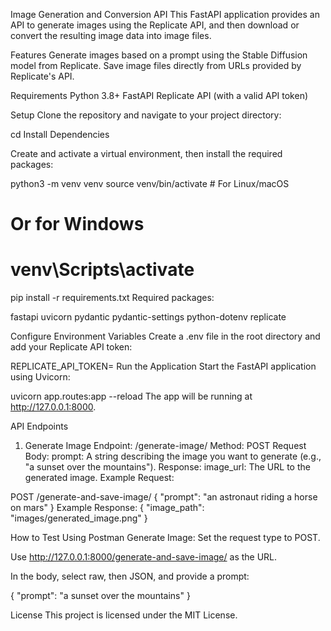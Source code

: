 Image Generation and Conversion API
This FastAPI application provides an API to generate images using the Replicate API, and then download or convert the resulting image data into image files.

Features
Generate images based on a prompt using the Stable Diffusion model from Replicate.
Save image files directly from URLs provided by Replicate's API.

Requirements
Python 3.8+
FastAPI
Replicate API (with a valid API token)

Setup
Clone the repository and navigate to your project directory:

cd <project-directory>
Install Dependencies

Create and activate a virtual environment, then install the required packages:

python3 -m venv venv
source venv/bin/activate  # For Linux/macOS
# Or for Windows
# venv\Scripts\activate
pip install -r requirements.txt
Required packages:

fastapi
uvicorn
pydantic
pydantic-settings
python-dotenv
replicate

Configure Environment Variables
Create a .env file in the root directory and add your Replicate API token:

REPLICATE_API_TOKEN=<your-replicate-api-token>
Run the Application
Start the FastAPI application using Uvicorn:

uvicorn app.routes:app --reload
The app will be running at http://127.0.0.1:8000.

API Endpoints
1. Generate Image
Endpoint: /generate-image/
Method: POST
Request Body:
prompt: A string describing the image you want to generate (e.g., "a sunset over the mountains").
Response:
image_url: The URL to the generated image.
Example Request:

POST /generate-and-save-image/
{
  "prompt": "an astronaut riding a horse on mars"
}
Example Response:
{
    "image_path": "images/generated_image.png"
}

How to Test Using Postman
Generate Image:
Set the request type to POST.

Use http://127.0.0.1:8000/generate-and-save-image/ as the URL.

In the body, select raw, then JSON, and provide a prompt:

{
  "prompt": "a sunset over the mountains"
}

License
This project is licensed under the MIT License.